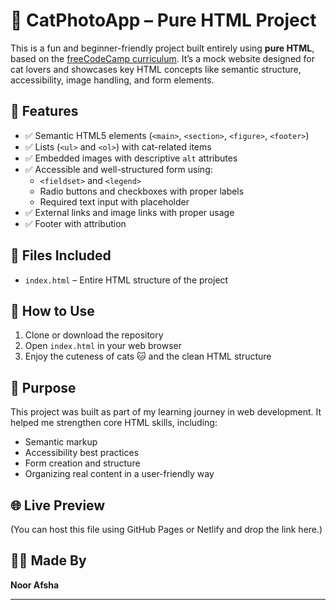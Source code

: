 # 🐾 CatPhotoApp – Pure HTML Project

This is a fun and beginner-friendly project built entirely using **pure HTML**, based on the [freeCodeCamp curriculum](https://www.freecodecamp.org/). It’s a mock website designed for cat lovers and showcases key HTML concepts like semantic structure, accessibility, image handling, and form elements.

## 🔧 Features

- ✅ Semantic HTML5 elements (`<main>`, `<section>`, `<figure>`, `<footer>`)
- ✅ Lists (`<ul>` and `<ol>`) with cat-related items
- ✅ Embedded images with descriptive `alt` attributes
- ✅ Accessible and well-structured form using:
  - `<fieldset>` and `<legend>`
  - Radio buttons and checkboxes with proper labels
  - Required text input with placeholder
- ✅ External links and image links with proper usage
- ✅ Footer with attribution

## 📁 Files Included

- `index.html` – Entire HTML structure of the project

## 🚀 How to Use

1. Clone or download the repository
2. Open `index.html` in your web browser
3. Enjoy the cuteness of cats 🐱 and the clean HTML structure

## 🎯 Purpose

This project was built as part of my learning journey in web development. It helped me strengthen core HTML skills, including:
- Semantic markup
- Accessibility best practices
- Form creation and structure
- Organizing real content in a user-friendly way

## 🌐 Live Preview

(You can host this file using GitHub Pages or Netlify and drop the link here.)

## 👩‍💻 Made By

**Noor Afsha**  


---

